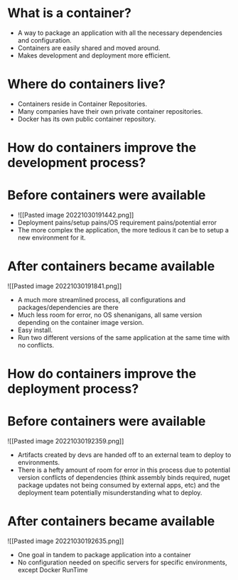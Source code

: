 # What is a container?
- A way to package an application with all the necessary dependencies and configuration.
- Containers are easily shared and moved around.
- Makes development and deployment more efficient.


# Where do containers live?
- Containers reside in Container Repositories.
- Many companies have their own private container repositories.
- Docker has its own public container repository.


# How do containers improve the development process?

# Before containers were available
- ![[Pasted image 20221030191442.png]]
-  Deployment pains/setup pains/OS requirement pains/potential error
- The more complex the application, the more tedious it can be to setup a new environment for it.


# After containers became available
![[Pasted image 20221030191841.png]]
- A much more streamlined process, all configurations and packages/dependencies are there
- Much less room for error, no OS shenanigans, all same version depending on the container image version.
- Easy install.
- Run two different versions of the same application at the same time with no conflicts.


# How do containers improve the deployment process?

# Before containers were available
![[Pasted image 20221030192359.png]]
- Artifacts created by devs are handed off to an external team to deploy to environments.
- There is a hefty amount of room for error in this process due to potential version conflicts of dependencies (think assembly binds required, nuget package updates not being consumed by external apps, etc) and the deployment team potentially misunderstanding what to deploy.

# After containers became available
![[Pasted image 20221030192635.png]]
- One goal in tandem to package application into a container
- No configuration needed on specific servers for specific environments, except Docker RunTime


